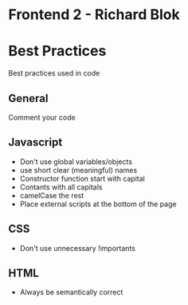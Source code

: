 Frontend 2 - Richard Blok
===============

# Best Practices
Best practices used in code

## General
Comment your code

## Javascript
* Don't use global variables/objects
* use short clear (meaningful) names
* Constructor function start with capital
* Contants with all capitals
* camelCase the rest
* Place external scripts at the bottom of the page

## CSS
* Don't use unnecessary !importants

## HTML
* Always be semantically correct